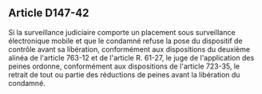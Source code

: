 Article D147-42
----
Si la surveillance judiciaire comporte un placement sous surveillance
électronique mobile et que le condamné refuse la pose du dispositif de contrôle
avant sa libération, conformément aux dispositions du deuxième alinéa de
l'article 763-12 et de l'article R. 61-27, le juge de l'application des peines
ordonne, conformément aux dispositions de l'article 723-35, le retrait de tout
ou partie des réductions de peines avant la libération du condamné.
